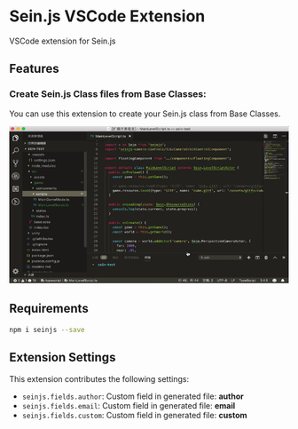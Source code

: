 # Sein.js VSCode Extension

VSCode extension for Sein.js

## Features

### Create Sein.js Class files from Base Classes:

You can use this extension to create your Sein.js class from Base Classes.

![usage](vsc.gif)

## Requirements

```bash
npm i seinjs --save
```

## Extension Settings

This extension contributes the following settings:

* `seinjs.fields.author`: Custom field in generated file: __author__
* `seinjs.fields.email`: Custom field in generated file: __email__
* `seinjs.fields.custom`: Custom field in generated file: __custom__
